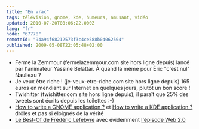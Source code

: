 ```yaml
---
title: "En vrac"
tags: télévision, gnome, kde, humeurs, amusant, vidéo
updated: 2010-07-20T08:06:22.000Z
lang: "fr"
node: "67778"
remoteId: "94a94f68212573f3c4ce588b04062504"
published: 2009-05-08T22:05:48+02:00
---
```

* Ferme la Zemmour (fermelazemmour.com site hors ligne depuis) lancé par l'animateur Yassine Belattar. À quand la même pour Éric &quot;c'est nul&quot; Naulleau ?
* Je veux être riche ! (je-veux-etre-riche.com site hors ligne depuis) 165 euros en mendiant sur Internet en quelques jours, plutôt un bon score !
* Twishitter (twishitter.com site hors ligne depuis), il paraît que 25% des tweets sont écrits depuis les toilettes :-)
* [How to write a GNOME application ?](http://linuxhaters.blogspot.com/2008/06/how-to-write-gnome-application.html) et [How to write a KDE application ?](http://linuxhaters.blogspot.com/2008/06/how-to-write-kde-application.html) drôles et pas si éloignés de la vérité
* [Le Best-Of de Frédéric Lefebvre](http://www.dailymotion.com/relevance/search/lefebvre/video/x91i4c_le-best-of-de-frederic-lefebvre_news) avec évidemment [l'épisode Web 2.0](/post/et-pan)
